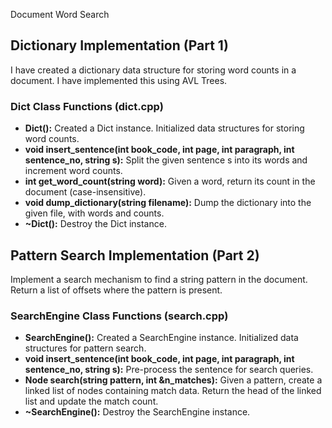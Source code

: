 Document Word Search

## Dictionary Implementation (Part 1)

I have created a dictionary data structure for storing word counts in a document. I have implemented this using AVL Trees.

### Dict Class Functions (dict.cpp)

- **Dict():** Created a Dict instance. Initialized data structures for storing word counts.
- **void insert_sentence(int book_code, int page, int paragraph, int sentence_no, string s):** Split the given sentence s into its words and increment word counts.
- **int get_word_count(string word):** Given a word, return its count in the document (case-insensitive).
- **void dump_dictionary(string filename):** Dump the dictionary into the given file, with words and counts.
- **~Dict():** Destroy the Dict instance.

## Pattern Search Implementation (Part 2)

Implement a search mechanism to find a string pattern in the document. Return a list of offsets where the pattern is present.

### SearchEngine Class Functions (search.cpp)

- **SearchEngine():** Created a SearchEngine instance. Initialized data structures for pattern search.
- **void insert_sentence(int book_code, int page, int paragraph, int sentence_no, string s):** Pre-process the sentence for search queries.
- **Node search(string pattern, int &n_matches):** Given a pattern, create a linked list of nodes containing match data. Return the head of the linked list and update the match count.
- **~SearchEngine():** Destroy the SearchEngine instance.


